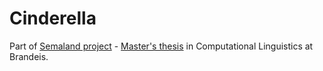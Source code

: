 # Cinderella
Part of [Semaland project](https://prezi.com/mh0nw_to7bvd/semaland/) - [Master's thesis](https://scholarworks.brandeis.edu/esploro/outputs/graduate/Toward-robust-semantic-interaction-for-English/9923880064501921) in Computational Linguistics at Brandeis.
